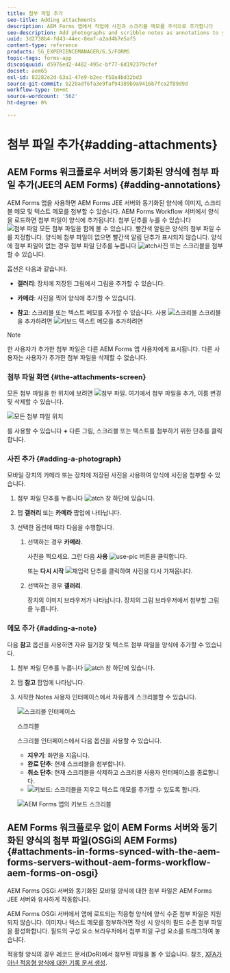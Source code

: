 ```yaml
---
title: 첨부 파일 추가
seo-title: Adding attachments
description: AEM Forms 앱에서 작업에 사진과 스크리블 메모를 주석으로 추가합니다
seo-description: Add photographs and scribble notes as annotations to your task in the AEM Forms app
uuid: 3d2738b4-fd43-44ec-8eaf-a2ad4b7e5af5
content-type: reference
products: SG_EXPERIENCEMANAGER/6.5/FORMS
topic-tags: forms-app
discoiquuid: d5976ed2-4482-495c-bf77-6d192379cfef
docset: aem65
exl-id: 82282e2d-63a1-47e9-b2ec-f50a4bd32bd3
source-git-commit: b220adf6fa3e9faf94389b9a9416b7fca2f89d9d
workflow-type: tm+mt
source-wordcount: '562'
ht-degree: 0%

---
```


# 첨부 파일 추가{#adding-attachments}

## AEM Forms 워크플로우 서버와 동기화된 양식에 첨부 파일 추가(JEE의 AEM Forms) {#adding-annotations}

AEM Forms 앱을 사용하면 AEM Forms JEE 서버와 동기화된 양식에 이미지, 스크리블 메모 및 텍스트 메모를 첨부할 수 있습니다. AEM Forms Workflow 서버에서 양식을 로드하면 첨부 파일이 양식에 추가됩니다. 첨부 단추를 누를 수 있습니다 ![첨부 파일](assets/attachments-app.png) 모든 첨부 파일을 함께 볼 수 있습니다. 빨간색 알림은 양식의 첨부 파일 수를 지정합니다. 양식에 첨부 파일이 없으면 빨간색 알림 단추가 표시되지 않습니다. 양식에 첨부 파일이 없는 경우 첨부 파일 단추를 누릅니다 ![atch](assets/attch.png)사진 또는 스크리블을 첨부할 수 있습니다.

옵션은 다음과 같습니다.

* **갤러리**: 장치에 저장된 그림에서 그림을 추가할 수 있습니다.

* **카메라**: 사진을 찍어 양식에 추가할 수 있습니다.

* **참고**: 스크리블 또는 텍스트 메모를 추가할 수 있습니다. 사용 ![스크리블](assets/scribble.png) 스크리블을 추가하려면 ![키보드](assets/keyboard.png) 텍스트 메모를 추가하려면

>[!NOTE]
>
>한 사용자가 추가한 첨부 파일은 다른 AEM Forms 앱 사용자에게 표시됩니다. 다른 사용자는 사용자가 추가한 첨부 파일을 삭제할 수 없습니다.

### 첨부 파일 화면 {#the-attachments-screen}

모든 첨부 파일을 한 위치에 보려면 ![첨부 파일](assets/attachments-app.png). 여기에서 첨부 파일을 추가, 이름 변경 및 삭제할 수 있습니다.

![모든 첨부 파일 위치](assets/attachments-screen.png)

를 사용할 수 있습니다 **+** 다른 그림, 스크리블 또는 텍스트를 첨부하기 위한 단추를 클릭합니다.

### 사진 추가 {#adding-a-photograph}

모바일 장치의 카메라 또는 장치에 저장된 사진을 사용하여 양식에 사진을 첨부할 수 있습니다.

1. 첨부 파일 단추를 누릅니다 ![atch](assets/attch.png) 창 하단에 있습니다.
1. 탭 **갤러리** 또는 **카메라** 팝업에 나타납니다.
1. 선택한 옵션에 따라 다음을 수행합니다.

   1. 선택하는 경우 **카메라**.

      사진을 찍으세요. 그런 다음 **사용** ![use-pic](assets/use-pic.png) 버튼을 클릭합니다.

      또는 **다시 시작** ![재입력](assets/retake.png) 단추를 클릭하여 사진을 다시 가져옵니다.

   1. 선택하는 경우 **갤러리**.

      장치의 이미지 브라우저가 나타납니다. 장치의 그림 브라우저에서 첨부할 그림을 누릅니다.

### 메모 추가 {#adding-a-note}

다음 **참고** 옵션을 사용하면 자유 필기장 및 텍스트 첨부 파일을 양식에 추가할 수 있습니다.

1. 첨부 파일 단추를 누릅니다 ![atch](assets/attch.png) 창 하단에 있습니다.
1. 탭 **참고** 팝업에 나타납니다.
1. 시작한 Notes 사용자 인터페이스에서 자유롭게 스크리블할 수 있습니다.

   ![스크리블 인터페이스](assets/scribble-ui.png)

   스크리블

   스크리블 인터페이스에서 다음 옵션을 사용할 수 있습니다.

   * **지우기**: 화면을 지웁니다.
   * **완료 단추**: 현재 스크리블을 첨부합니다.
   * **취소 단추**: 현재 스크리블을 삭제하고 스크리블 사용자 인터페이스를 종료합니다.
   * ![키보드](assets/keyboard.png): 스크리블을 지우고 텍스트 메모를 추가할 수 있도록 합니다.

   ![AEM Forms 앱의 키보드 스크리블](assets/keyboard-inapp.png)

## AEM Forms 워크플로우 없이 AEM Forms 서버와 동기화된 양식의 첨부 파일(OSGi의 AEM Forms) {#attachments-in-forms-synced-with-the-aem-forms-servers-without-aem-forms-workflow-aem-forms-on-osgi}

AEM Forms OSGi 서버와 동기화된 모바일 양식에 대한 첨부 파일은 AEM Forms JEE 서버와 유사하게 작동합니다.

AEM Forms OSGi 서버에서 앱에 로드되는 적응형 양식에 양식 수준 첨부 파일은 지원되지 않습니다. 이미지나 텍스트 메모를 첨부하려면 작성 시 양식의 필드 수준 첨부 파일을 활성화합니다. 필드의 구성 요소 브라우저에서 첨부 파일 구성 요소를 드래그하여 놓습니다.

적응형 양식의 경우 레코드 문서(DoR)에서 첨부된 파일을 볼 수 있습니다. 참조, [XFA가 아닌 적응형 양식에 대한 기록 문서 생성](../../forms/using/generate-document-of-record-for-non-xfa-based-adaptive-forms.md).
